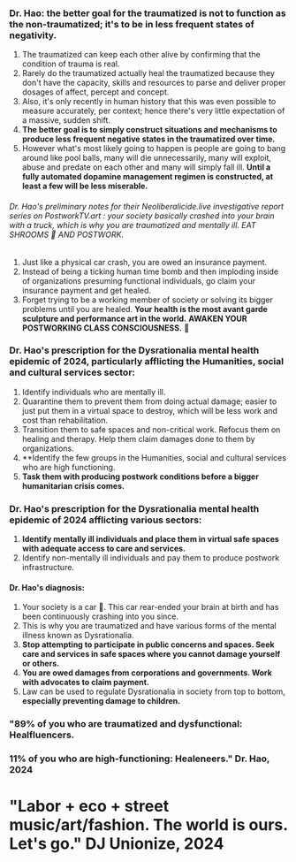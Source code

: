 



### Dr. Hao: the better goal for the traumatized is not to function as the non-traumatized; it's to be in less frequent states of negativity. 

1. The traumatized can keep each other alive by confirming that the condition of trauma is real.
2. Rarely do the traumatized actually heal the traumatized because they don't have the capacity, skills and resources to parse and deliver proper dosages of affect, percept and concept.
3. Also, it's only recently in human history that this was even possible to measure accurately, per context; hence there's very little expectation of a massive, sudden shift. 
4. **The better goal is to simply construct situations and mechanisms to produce less frequent negative states in the traumatized over time.**
5. However what's most likely going to happen is people are going to bang around like pool balls, many will die unnecessarily, many will exploit, abuse and predate on each other and many will simply fall ill. **Until a fully automated dopamine management regimen is constructed, at least a few will be less miserable.**





###### Dr. Hao's preliminary notes for their Neoliberalicide.live investigative report series on PostworkTV.art : your society basically crashed into your brain with a truck, which is why you are traumatized and mentally ill. EAT SHROOMS 🍄 AND POSTWORK.

1. Just like a physical car crash, you are owed an insurance payment. 
2. Instead of being a ticking human time bomb and then imploding inside of organizations presuming functional individuals, go claim your insurance payment and get healed.
3. Forget trying to be a working member of society or solving its bigger problems until you are healed. **Your health is the most avant garde sculpture and performance art in the world.** **AWAKEN YOUR POSTWORKING CLASS CONSCIOUSNESS.** 🍄 






### Dr. Hao's prescription for the Dysrationalia mental health epidemic of 2024, particularly afflicting the Humanities, social and cultural services sector:

1. Identify individuals who are mentally ill.
2. Quarantine them to prevent them from doing actual damage; easier to just put them in a virtual space to destroy, which will be less work and cost than rehabilitation.
3. Transition them to safe spaces and non-critical work. Refocus them on healing and therapy. Help them claim damages done to them by organizations.
4. **Identify the few groups in the Humanities, social and cultural services who are high functioning.
5. **Task them with producing postwork conditions before a bigger humanitarian crisis comes.**






### Dr. Hao's prescription for the Dysrationalia mental health epidemic of 2024 afflicting various sectors:

1. **Identify mentally ill individuals and place them in virtual safe spaces with adequate access to care and services.**
2. Identify non-mentally ill individuals and pay them to produce postwork infrastructure.







#### Dr. Hao's diagnosis:
1. Your society is a car 🚗. This car rear-ended your brain at birth and has been continuously crashing into you since.
2. This is why you are traumatized and have various forms of the mental illness known as Dysrationalia.
3. **Stop attempting to participate in public concerns and spaces. Seek care and services in safe spaces where you cannot damage yourself or others.** 
4. **You are owed damages from corporations and governments. Work with advocates to claim payment.**
5. Law can be used to regulate Dysrationalia in society from top to bottom, **especially preventing damage to children.**










### "89% of you who are traumatized and dysfunctional: Healfluencers. 

### 11% of you who are high-functioning: Healeneers." Dr. Hao, 2024







# "Labor + eco + street music/art/fashion. The world is ours. Let's go." DJ Unionize, 2024











